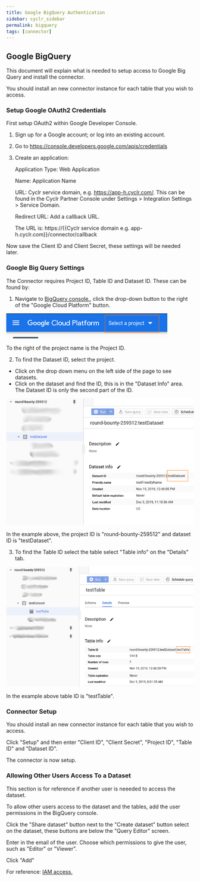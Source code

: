 ```yaml
---
title: Google BigQuery Authentication
sidebar: cyclr_sidebar
permalink: bigquery
tags: [connector]
---
```


## Google BigQuery ##

This document will explain what is needed to setup access to Google Big Query and install the connector.

You should install an new connector instance for each table that you wish to access.

### Setup Google OAuth2 Credentials ###

First setup OAuth2 within Google Developer Console. 

1. Sign up for a Google account; or log into an existing account.
2. Go to https://console.developers.google.com/apis/credentials
3. Create an application:

   Application Type: Web Application
   
   Name: Application Name
   
   URL: Cyclr service domain, e.g. https://app-h.cyclr.com/. This can be found in the Cyclr Partner Console under Settings > Integration Settings > Service Domain.
   
   Redirect URL: Add a callback URL.
   
   The URL is:
        https://{{Cyclr service domain e.g. app-h.cyclr.com}}/connector/callback

Now save the Client ID and Client Secret, these settings will be needed later.

### Google Big Query Settings ###

The Connector requires Project ID, Table ID and Dataset ID. These can be found by:

1. Navigate to [BigQuery console.](https://console.cloud.google.com/bigquery), click the drop-down button to the right of the "Google Cloud Platform" button.

![BigQuery - Project ID](./images/bigquery_project_id.png)

To the right of the project name is the Project ID.

2. To find the Dataset ID, select the project. 
  * Click on the drop down menu on the left side of the page to see datasets. 
  * Click on the dataset and find the ID, this is in the "Dataset Info" area. The Dataset ID is only the second part of the ID.

![BigQuery - Dataset ID](./images/bigquery_dataset_id.png)

In the example above, the project ID is "round-bounty-259512" and dataset ID is "testDataset".

3. To find the Table ID select the table select "Table info" on the "Details" tab.

![BigQuery - Table ID](./images/bigquery_table_id.png)

In the example above table ID is "testTable".

### Connector Setup ###

You should install an new connector instance for each table that you wish to access.
 
Click "Setup" and then enter "Client ID", "Client Secret", "Project ID", "Table ID" and "Dataset ID".

The connector is now setup.

### Allowing Other Users Access To a Dataset ###

This section is for reference if another user is neeeded to access the dataset.

To allow other users access to the dataset and the tables, add the user permissions in the BigQuery console.

Click the "Share dataset" button next to the "Create dataset" button select on the dataset, these buttons are below the "Query Editor" screen.

Enter in the email of the user. Choose which permissions to give the user, such as "Editor" or "Viewer".

Click "Add" 

For reference: [IAM access.](https://cloud.google.com/bigquery/docs/access-control)
